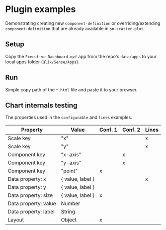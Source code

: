 # Plugin examples

Demonstrating creating new `component-definition` or overriding/extending `component-definition` that are already available in `sn-scatter-plot`.

## Setup

Copy the `Executive_Dashboard.qvf` app from the repo's `data/apps` to your local apps folder (`Qlik/Sense/Apps`).

## Run

Simple copy path of the `*.html` file and paste it to your browser.

## Chart internals testing

The properties used in the `configurable` and `lines` examples.

| Property             | Value            | Conf. 1 | Conf. 2 | Lines |
| -------------------- | ---------------- | ------- | ------- | ----- |
| Scale key            | "x"              |         |         | x     |
| Scale key            | "y"              |         |         | x     |
| Component key        | "x-axis"         |         | x       |       |
| Component key        | "y-axis"         |         | x       |       |
| Component key        | "point"          | x       |         |       |
| Data property: x     | { value, label } |         |         | x     |
| Data property: y     | { value, label } |         |         |       |
| Data property: size  | { value, label } | x       |         |       |
| Data property: value | Number           |         |         |       |
| Data property: label | String           |         |         |       |
| Layout               | Object           | x       |         |       |
